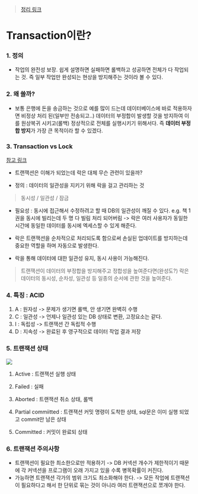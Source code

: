 > [정리 링크](https://github.com/JaeYeopHan/Interview_Question_for_Beginner/tree/master/Database#transaction)

# Transaction이란?

### 1. 정의
- 작업의 완전성 보장. 쉽게 설명하면 실패하면 롤백하고 성공하면 전체가 다 작업되는 것. 즉 일부 작업만 완성되는 현상을 방지해주는 것이라 볼 수 있다.

### 2. 왜 쓸까?
- 보통 은행에 돈을 송금하는 것으로 예를 많이 드는데 데이터베이스에 바로 적용하자면 비정상 처리 된(일부만 전송되고..) 데이터의 부정합이 발생할 것을 방지하여 이를 원상복귀 시키고(롤백) 정상적으로 전체를 실행시키기 위해서다. 즉 **데이터 부정합 방지**가 가장 큰 목적이라 할 수 있겠다.

### 3. Transaction vs Lock
[참고 링크](https://elanddba.tistory.com/13)
- 트랜잭션은 이해가 되었는데 락은 대체 무슨 관련이 있을까?

- 정의 : 데이터의 일관성을 지키기 위해 락을 걸고 관리하는 것
> 동시성 / 일관성 / 잠금

- 필요성 : 동시에 접근해서 수정하려고 할 때 DB의 일관성이 깨질 수 있다.
e.g. 책 1권을 동시에 빌리는데 두 명 다 빌림 처리 되어버림
-> 락은 여러 사용자가 동일한 시간에 동일한 데이터를 동시에 엑세스할 수 있게 해준다.

- 락은 트랜잭션을 순차적으로 처리되도록 함으로써 손실된 업데이트를 방지하는데 중요한 역할을 하며 자동으로 발생한다.
- 락을 통해 데이터에 대한 일관성 유지, 동시 사용이 가능해진다.

> 트랜잭션이 데이터의 부정합을 방지해주고 정합성을 높여준다면(완성도?) 락은 데이터의 동시성, 순차성, 일관성 등 일종의 순서에 관한 것을 높여준다.

### 4. 특징 : ACID
1. A : 원자성 -> 문제가 생기면 롤백, 안 생기면 완벽히 수행
2. C : 일관성 -> 언제나 일관성 있는 DB 상태로 변환, 고정요소는 같다.
3. I : 독립성 -> 트랜잭션 간 독립적 수행
4. D : 지속성 -> 완료된 후 영구적으로 데이터 작업 결과 저장

### 5. 트랜잭션 상태
![](https://images.velog.io/images/sinichy7/post/30938a22-d80c-4df7-8dbd-d01892392184/image.png)

1. Active : 트랜잭션 실행 상태

2. Failed : 실패

3. Aborted : 트랜잭션 취소 상태, 롤백

4. Partial commiitted : 트랜잭션 커밋 명령이 도착한 상태, sql문은 이미 실행 되었고 commit만 남은 상태

5. Committed : 커밋이 완료되 상태

### 6. 트랜잭션 주의사항
- 트랜잭션이 필요한 최소한으로만 적용하기
-> DB 커넥션 개수가 제한적이기 때문에 각 커넥션을 프로그램이 오래 가지고 있을 수록 병목확률이 커진다.
- 가능하면 트랜잭션 각가의 범위 크기도 최소화해야 한다.
-> 모든 작업에 트랜잭션이 필요하다고 해서 한 단위로 묶는 것이 아니라 여러 트랜잭션으로 쪼개야 한다.
